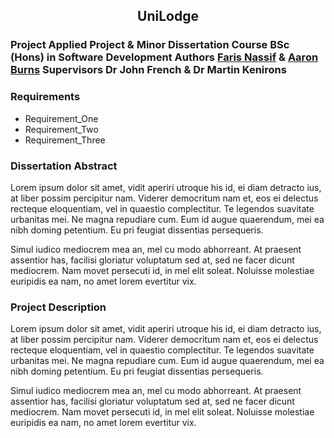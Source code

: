 <h2 align="center">UniLodge</h2>
<h3 align="center>An AirBnB service specifically designed for both students and property owners in Galway</h3>
## Project Details

|   |   |
| --- | --- |
| **Project**  | Applied Project & Minor Dissertation
| **Course** | BSc (Hons) in Software Development
| **Authors** | [Faris Nassif](https://github.com/farisNassif) & [Aaron Burns](https://github.com/aaronBurns59) |
| **Supervisors** | Dr John French & Dr Martin Kenirons |


### Requirements
* Requirement_One
* Requirement_Two
* Requirement_Three


### Dissertation Abstract
Lorem ipsum dolor sit amet, vidit aperiri utroque his id, ei diam detracto ius, at liber possim percipitur nam. Viderer democritum nam et, eos ei delectus recteque eloquentiam, vel in quaestio complectitur. Te legendos suavitate urbanitas mei. Ne magna repudiare cum. Eum id augue quaerendum, mei ea nibh doming petentium. Eu pri feugiat dissentias persequeris.

Simul iudico mediocrem mea an, mel cu modo abhorreant. At praesent assentior has, facilisi gloriatur voluptatum sed at, sed ne facer dicunt mediocrem. Nam movet persecuti id, in mel elit soleat. Noluisse molestiae euripidis ea nam, no amet lorem evertitur vix.


### Project Description 
Lorem ipsum dolor sit amet, vidit aperiri utroque his id, ei diam detracto ius, at liber possim percipitur nam. Viderer democritum nam et, eos ei delectus recteque eloquentiam, vel in quaestio complectitur. Te legendos suavitate urbanitas mei. Ne magna repudiare cum. Eum id augue quaerendum, mei ea nibh doming petentium. Eu pri feugiat dissentias persequeris.

Simul iudico mediocrem mea an, mel cu modo abhorreant. At praesent assentior has, facilisi gloriatur voluptatum sed at, sed ne facer dicunt mediocrem. Nam movet persecuti id, in mel elit soleat. Noluisse molestiae euripidis ea nam, no amet lorem evertitur vix.
